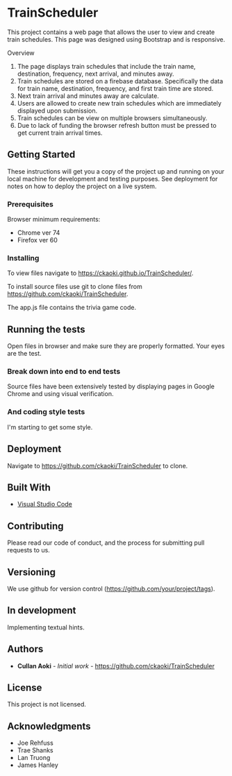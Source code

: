 # TrainScheduler
This project contains a web page that allows the user to view and create train schedules. This page was designed using Bootstrap and is responsive.

Overview
1. The page displays train schedules that include the train name, destination, frequency, next arrival, and minutes away.
2. Train schedules are stored on a firebase database. Specifically the data for train name, destination, frequency, and first train time are stored. 
3. Next train arrival and minutes away are calculate.
4. Users are allowed to create new train schedules which are immediately displayed upon submission.
5. Train schedules can be view on multiple browsers simultaneously.
6. Due to lack of funding the browser refresh button must be pressed to get current train arrival times.

## Getting Started

These instructions will get you a copy of the project up and running on your local machine for development and testing purposes. See deployment for notes on how to deploy the project on a live system.


### Prerequisites

Browser minimum requirements:
* Chrome ver 74
* Firefox ver 60

### Installing

To view files navigate to  https://ckaoki.github.io/TrainScheduler/.

To install source files use git to clone files from https://github.com/ckaoki/TrainScheduler.

The app.js file contains the trivia game code.

## Running the tests

Open files in browser and make sure they are properly formatted. Your eyes are the test.

### Break down into end to end tests

Source files have been extensively tested by displaying pages in Google Chrome and using visual verification.

### And coding style tests

I'm starting to get some style.

## Deployment

Navigate to https://github.com/ckaoki/TrainScheduler to clone.

## Built With

* [Visual Studio Code](https://code.visualstudio.com/)

## Contributing

Please read our code of conduct, and the process for submitting pull requests to us.

## Versioning

We use github for version control (https://github.com/your/project/tags). 

## In development
Implementing textual hints.

## Authors

* **Cullan Aoki** - *Initial work* - https://github.com/ckaoki/TrainScheduler

## License

This project is not licensed.

## Acknowledgments

* Joe Rehfuss
* Trae Shanks
* Lan Truong
* James Hanley
